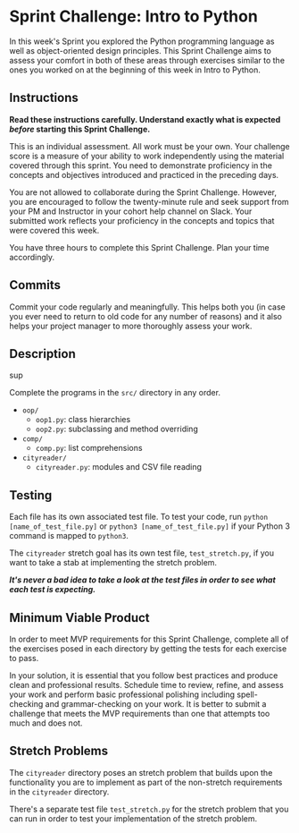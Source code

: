 #  Sprint Challenge: Intro to Python

In this week's Sprint you explored the Python programming language as well as object-oriented design principles. This Sprint Challenge aims to assess your comfort in both of these areas through exercises similar to the ones you worked on at the beginning of this week in Intro to Python.

## Instructions
**Read these instructions carefully. Understand exactly what is expected _before_ starting this Sprint Challenge.**

This is an individual assessment. All work must be your own. Your challenge score is a measure of your ability to work independently using the material covered through this sprint. You need to demonstrate proficiency in the concepts and objectives introduced and practiced in the preceding days.

You are not allowed to collaborate during the Sprint Challenge. However, you are encouraged to follow the twenty-minute rule and seek support from your PM and Instructor in your cohort help channel on Slack. Your submitted work reflects your proficiency in the concepts and topics that were covered this week.

You have three hours to complete this Sprint Challenge. Plan your time accordingly.

## Commits

Commit your code regularly and meaningfully. This helps both you (in case you ever need to return to old code for any number of reasons) and it also helps your project manager to more thoroughly assess your work.

## Description
sup

Complete the programs in the `src/` directory in any order.

* `oop/`
    * `oop1.py`: class hierarchies
    * `oop2.py`: subclassing and method overriding
* `comp/`
    * `comp.py`: list comprehensions
* `cityreader/`
    * `cityreader.py`: modules and CSV file reading

## Testing

Each file has its own associated test file. To test your code, run `python [name_of_test_file.py]` or `python3 [name_of_test_file.py]` if your Python 3 command is mapped to `python3`. 

The `cityreader` stretch goal has its own test file, `test_stretch.py`, if you want to take a stab at implementing the stretch problem.

**_It's never a bad idea to take a look at the test files in order to see what each test is expecting._**

## Minimum Viable Product

In order to meet MVP requirements for this Sprint Challenge, complete all of the exercises posed in each directory by getting the tests for each exercise to pass.

In your solution, it is essential that you follow best practices and produce clean and professional results. Schedule time to review, refine, and assess your work and perform basic professional polishing including spell-checking and grammar-checking on your work. It is better to submit a challenge that meets the MVP requirements than one that attempts too much and does not.

## Stretch Problems

The `cityreader` directory poses an stretch problem that builds upon the functionality you are to implement as part of the non-stretch requirements in the `cityreader` directory. 

There's a separate test file `test_stretch.py` for the stretch problem that you can run in order to test your implementation of the stretch problem.
